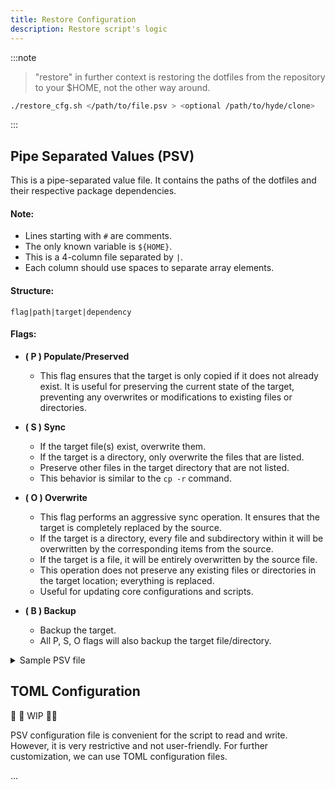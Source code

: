 ```yaml
---
title: Restore Configuration
description: Restore script's logic
---
```


:::note

> "restore" in further context is restoring the dotfiles from the repository to your $HOME, not the other way around.

```sh
./restore_cfg.sh </path/to/file.psv > <optional /path/to/hyde/clone>
```

:::

## Pipe Separated Values (PSV)

This is a pipe-separated value file. It contains the paths of the dotfiles and their respective package dependencies.

#### Note:

- Lines starting with `#` are comments.
- The only known variable is `${HOME}`.
- This is a 4-column file separated by `|`.
- Each column should use spaces to separate array elements.

#### Structure:

```shell
flag|path|target|dependency
```

#### Flags:

- **( P ) Populate/Preserved**

  - This flag ensures that the target is only copied if it does not already exist. It is useful for preserving the current state of the target, preventing any overwrites or modifications to existing files or directories.

- **( S ) Sync**

  - If the target file(s) exist, overwrite them.
  - If the target is a directory, only overwrite the files that are listed.
  - Preserve other files in the target directory that are not listed.
  - This behavior is similar to the `cp -r` command.

- **( O ) Overwrite**

  - This flag performs an aggressive sync operation. It ensures that the target is completely replaced by the source.
  - If the target is a directory, every file and subdirectory within it will be overwritten by the corresponding items from the source.
  - If the target is a file, it will be entirely overwritten by the source file.
  - This operation does not preserve any existing files or directories in the target location; everything is replaced.
  - Useful for updating core configurations and scripts.

- **( B ) Backup**
  - Backup the target.
  - All P, S, O flags will also backup the target file/directory.

<details>
<summary>Sample PSV file</summary>

```shell
 Hyde core files 
P|${HOME}/.config/hyde|config.toml|hyprland
P|${HOME}/.config/hypr|hyde.conf animations.conf windowrules.conf keybindings.conf userprefs.conf monitors.conf|hyprland
P|${HOME}/.config/hypr|nvidia.conf|hyprland nvidia-utils
P|${HOME}/.config/hypr/themes|theme.conf wallbash.conf colors.conf|hyprland
P|${HOME}/.local/state|hyde|hyprland

S|${HOME}/.config/hypr|hyprland.conf|hyprland
S|${HOME}/.local|bin|hyprland
S|${HOME}/.config|gtk-3.0|nwg-look
S|${HOME}/.config|nwg-look|nwg-look
S|${HOME}/.config|xsettingsd|nwg-look
S|${HOME}|.gtkrc-2.0|nwg-look
S|${HOME}/.config|Kvantum|kvantum
S|${HOME}/.config|qt5ct|qt5ct
S|${HOME}/.config|qt6ct|qt6ct
S|${HOME}/.config/hyde|wallbash|hyprland
S|${HOME}/.config/hypr|animations|hyprland

O|${HOME}/.local/share|hyde|hyprland
O|${HOME}/.local/lib|hyde|hyprland

 Editor 
P|${HOME}/.config/Code - OSS/User|settings.json|code
P|${HOME}/.config/Code/User|settings.json|visual-studio-code-bin
P|${HOME}/.config/VSCodium/User|settings.json|vscodium-bin

 Bar 
P|${HOME}/.config/waybar|config.ctl|waybar
S|${HOME}/.config/waybar|modules config.jsonc theme.css style.css|waybar

 Terminal 
P|${HOME}/.config|lsd|lsd
S|${HOME}/.config|fastfetch|fastfetch
S|${HOME}/.config/kitty|hyde.conf theme.conf|kitty
P|${HOME}/.config/kitty|kitty.conf|kitty

 Shell 
P|${HOME}/.config|fish|fish
P|${HOME}|.zshrc .hyde.zshrc .p10k.zsh|zsh zsh-theme-powerlevel10k pokego-bin
S|${HOME}|.zshenv|zsh zsh-theme-powerlevel10k

 File Explorer 
P|${HOME}/.local/state|dolphinstaterc|dolphin
P|${HOME}/.config|baloofilerc|dolphin
S|${HOME}/.config/menus|applications.menu|dolphin
S|${HOME}/.config|dolphinrc|dolphin
S|${HOME}/.config|kdeglobals|dolphin
S|${HOME}/.local/share/kio/servicemenus|hydewallpaper.desktop|dolphin
S|${HOME}/.local/share/kxmlgui5|dolphin|dolphin
S|${HOME}/.local/share|dolphin|dolphin

 Input 
P|${HOME}/.config|libinput-gestures.conf|libinput-gestures

 Wayland 
P|${HOME}/.config|spotify-flags.conf|spotify
P|${HOME}/.config|code-flags.conf|code
P|${HOME}/.config|code-flags.conf|visual-studio-code-bin
P|${HOME}/.config|vscodium-flags.conf|vscodium-bin
P|${HOME}/.config|electron-flags.conf|electron

 Notifications 
S|${HOME}/.config|dunst|dunst

 Gaming 
S|${HOME}/.config|MangoHud|mangohud

 Launcher 
S|${HOME}/.config|rofi|rofi
S|${HOME}/.config|wlogout|wlogout

 Lock Screen 
S|${HOME}/.config|swaylock|swaylock-effects
P|${HOME}/.config/hypr|hyprlock.conf|hyprlock
S|${HOME}/.config/hypr|hyprlock|hyprlock

 Idle daemon 
P|${HOME}/.config/hypr|hypridle.conf|hypridle
```

</details>

## TOML Configuration

🚧 🚧 WIP 🚧🚧

PSV configuration file is convenient for the script to read and write. However, it is very restrictive and not user-friendly.
For further customization, we can use TOML configuration files.

...
